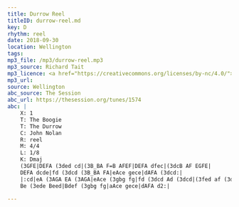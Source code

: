 ```yaml
---
title: Durrow Reel
titleID: durrow-reel.md
key: D
rhythm: reel
date: 2018-09-30
location: Wellington 
tags: 
mp3_file: /mp3/durrow-reel.mp3
mp3_source: Richard Tait
mp3_licence: <a href="https://creativecommons.org/licenses/by-nc/4.0/">CC-BY-NC-4.0</a>
mp3_url: 
source: Wellington
abc_source: The Session
abc_url: https://thesession.org/tunes/1574
abc: |
    X: 1
    T: The Boogie
    T: The Durrow
    C: John Nolan
    R: reel
    M: 4/4
    L: 1/8
    K: Dmaj
    (3GFE|DEFA (3ded cd|(3B_BA F=B AFEF|DEFA dfec|(3dcB AF EGFE|
    DEFA dcde|fd (3dcd (3B_BA FA|eAce gece|dAFA (3dcd:|
    |:cd|eA (3AGA EA (3AGA|eAce (3gbg fg|fd (3dcd Ad (3dcd|(3fed af (3ded cd|
    Be (3ede Beed|Bdef (3gbg fg|aAce gece|dAFA d2:|

---
```

